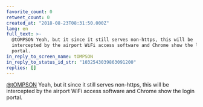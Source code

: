 ```yaml
---
favorite_count: 0
retweet_count: 0
created_at: "2018-08-23T08:31:50.000Z"
lang: en
full_text: >-
  @tOMPSON Yeah, but it since it still serves non-https, this will be
  intercepted by the airport WiFi access software and Chrome show the login
  portal.
in_reply_to_screen_name: tOMPSON
in_reply_to_status_id_str: "1032543039863091200"
replies: []
---
```


[@tOMPSON](https://twitter.com/tOMPSON) Yeah, but it since it still serves
non-https, this will be intercepted by the airport WiFi access software and
Chrome show the login portal.
